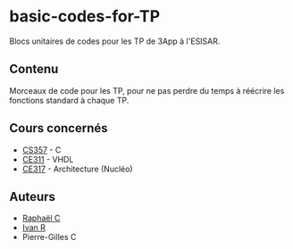 
# basic-codes-for-TP

Blocs unitaires de codes pour les TP de 3App à l'ESISAR.

## Contenu

Morceaux de code pour les TP, pour ne pas perdre du temps à réécrire les fonctions
standard à chaque TP.

## Cours concernés

+ [CS357](/C) - C
+ [CE311](/VHDL) - VHDL
+ [CE317](/Archi) - Architecture (Nucléo)

## Auteurs

+ [Raphaël C](https://github.com/airCstnr)
+ [Ivan R](https://github.com/Ivan-Roger)
+ Pierre-Gilles C
